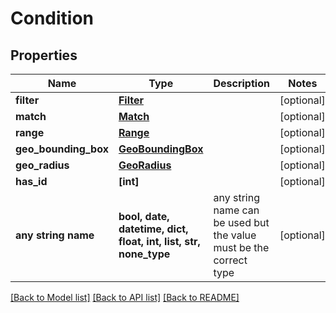 # Condition

## Properties
Name | Type | Description | Notes
------------ | ------------- | ------------- | -------------
**filter** | [**Filter**](Filter.md) |  | [optional] 
**match** | [**Match**](Match.md) |  | [optional] 
**range** | [**Range**](Range.md) |  | [optional] 
**geo_bounding_box** | [**GeoBoundingBox**](GeoBoundingBox.md) |  | [optional] 
**geo_radius** | [**GeoRadius**](GeoRadius.md) |  | [optional] 
**has_id** | **[int]** |  | [optional] 
**any string name** | **bool, date, datetime, dict, float, int, list, str, none_type** | any string name can be used but the value must be the correct type | [optional]

[[Back to Model list]](../README.md#documentation-for-models) [[Back to API list]](../README.md#documentation-for-api-endpoints) [[Back to README]](../README.md)


